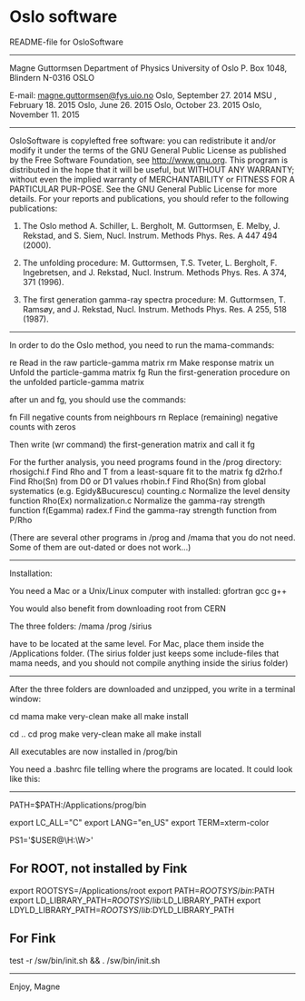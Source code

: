# Oslo software


README-file for OsloSoftware

*****************************************************************************

Magne Guttormsen
Department of Physics 
University of Oslo
P. Box 1048, Blindern
N-0316 OSLO

E-mail: magne.guttormsen@fys.uio.no                  Oslo, September 27. 2014
                                                     MSU , February  18. 2015
                                                     Oslo, June      26. 2015
                                                     Oslo, October   23. 2015
                                                     Oslo, November  11. 2015
*****************************************************************************

OsloSoftware is copylefted free software: you can redistribute it and/or 
modify it under the terms of the GNU General Public License as published by 
the Free Software Foundation, see http://www.gnu.org.This program is distributed in the hope that it will be useful, 
but WITHOUT ANY WARRANTY; without even the implied warranty of 
MERCHANTABILITY or FITNESS FOR A PARTICULAR PUR-POSE. 
See the GNU General Public License for more details. 
For your reports and publications, 
you should refer to the following publications:

1. The Oslo method
A. Schiller, L. Bergholt, M. Guttormsen, E. Melby, J. Rekstad,and S. Siem, Nucl. Instrum. Methods Phys. Res. A 447 494 (2000).2. The unfolding procedure:M. Guttormsen, T.S. Tveter, L. Bergholt, F. Ingebretsen, andJ. Rekstad, Nucl. Instrum. Methods Phys. Res. A 374, 371 (1996).

3. The first generation gamma-ray spectra procedure:M. Guttormsen, T. Ramsøy, and J. Rekstad, 
Nucl. Instrum. Methods Phys. Res. A 255, 518 (1987).

*****************************************************************************

In order to do the Oslo method, you need to run the mama-commands:

re Read in the raw particle-gamma matrix
rm Make response matrix
un Unfold the particle-gamma matrix
fg Run the first-generation procedure on the unfolded particle-gamma matrix

after un and fg, you should use the commands:

fn Fill negative counts from neighbours 
rn Replace (remaining) negative counts with zeros

Then write (wr command) the first-generation matrix and call it fg

For the further analysis, you need programs found in the /prog directory:
rhosigchi.f 	Find Rho and T from a least-square fit to the matrix fg
d2rho.f     	Find Rho(Sn) from D0 or D1 values
rhobin.f    	Find Rho(Sn) from global systematics (e.g. Egidy&Bucurescu)
counting.c  	Normalize the level density function Rho(Ex)
normalization.c Normalize the gamma-ray strength function f(Egamma)
radex.f		Find the gamma-ray strength function from P/Rho

(There are several other programs in /prog and /mama that you do not need.
Some of them are out-dated or does not work…)

*****************************************************************************

Installation:

You need a Mac or a Unix/Linux computer with installed:
gfortran
gcc
g++

You would also benefit from downloading root from CERN

The three folders:
/mama
/prog
/sirius

have to be located at the same level. For Mac, place them
inside the /Applications folder.
(The sirius folder just keeps some include-files that mama needs,
and you should not compile anything inside the sirius folder)

*****************************************************************************

After the three folders are downloaded and unzipped, 
you write in a terminal window:

cd mama
make very-clean
make all
make install

cd ..
cd prog
make very-clean
make all
make install

All executables are now installed in /prog/bin

You need a .bashrc file telling where the programs are located. 
It could look like this:

*****************************************************************************

PATH=$PATH:/Applications/prog/bin

export LC_ALL="C"
export LANG="en_US"
export TERM=xterm-color

PS1='$USER@\H:\W>'

## For ROOT, not installed by Fink
export ROOTSYS=/Applications/root
export PATH=$ROOTSYS/bin:$PATH
export LD_LIBRARY_PATH=$ROOTSYS/lib:$LD_LIBRARY_PATH
export LDYLD_LIBRARY_PATH=$ROOTSYS/lib:$DYLD_LIBRARY_PATH

## For Fink
test -r /sw/bin/init.sh && . /sw/bin/init.sh

*****************************************************************************

Enjoy, Magne

